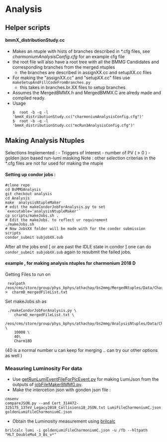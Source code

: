 # Analysis 

## Helper scripts

#### bmmX_distributionStudy.cc
- Makes an ntuple with hists of branches described in *.cfg files, see _charmoniumAnalysisConfig.cfg_  for an example cfg file
- the root file will also have a root tree with all the  BMMG Candidates and corresponding branches from the merged ntuples
  - the branches are described in assignXX.cc and setupXX.cc files
- For making the "assignXX.cc" and "setupXX.cc" files use  `makeSetupAndFillCodeFromBranches.py`
  - this takes in branches.br.XX files to setup branches
- Assumes the MergedBMMX.h and MergedBMMX.C are alredy made and compiled ready.
- Usage 
  ```
  $  root -b -q -l 'bmmX_distributionStudy.cc("charmoniumAnalysisConfig.cfg")'
  $  root -b -q -l 'bmmX_distributionStudy.cc("mcRun3AnalysisConfig.cfg")'
  ```
## Making Analysis Ntuples
  Selections Implemented :
    - Triggers of Interest
    - number of PV ( > 0 )
    - golden json based run-lumi masking
    Note : other selection criterias in the *.cfg files are not for used for making the ntuple
  #### Setting up condor jobs :
    #clone repo
    cd BsMMGAnalysis
    git checkout analysis
    cd Analysis
    make  analysisNtupleMaker
    # edit the makeCondorJobForAnalysis.py to set `executable='analysisNtupleMaker'` 
    cp scripts/makeJobs.sh .
    # Edit the makeJobs. to reflect ur requirement
    ./makeJobs.sh
    # Now JobsXX folder will be made with for the condor submission scripts
    condor_submit subjobXX.sub

 After all the jobs end [ or are past the IDLE state in condor ] one can do `condor_submit subjobXX.sub` again to resubmit the failed jobs.
 #### example , for making analysis ntuples for charmonium 2018 D
 Getting Files to run on
     
     realpath /eos/cms/store/group/phys_bphys/athachay/bs2mmg/MergedNtuples/Data/Charmoniun/2018D/*.root >  charmD_mergedFileList.txt
 
 Set makeJobs.sh as 
 
     ./makeCondorJobForAnalysis.py \
        charmD_mergedFileList.txt \
        /eos/cms/store/group/phys_bphys/athachay/bs2mmg/AnalysisNtuples/Data/Charmoniun/2018D/ \
        10000 \
        40\
        Charm18D
        
  (40 is a normal number u can keep for merging .. can try our other options as well )
 
 ### Measuring Luminosity For data
 - Use [getRunLumiEventFileForPicEvent.py](https://github.com/ats2008/BsMMGAnalysis/blob/main/MergeWithBMMNtuples/EventPickWithBMMGNtuplizer/getRunLumiEventFileForPicEvent.py) for making LumiJson from the outputs of [jobFileMakerBMMG.py](https://github.com/ats2008/BsMMGAnalysis/blob/main/MergeWithBMMNtuples/RunLumiEventFileMaker/jobFileMakerBMMG.py).
 - Make the intercetion json with gonden json file :
  ```
  cmsenv
  compareJSON.py --and Cert_314472-325175_13TeV_Legacy2018_Collisions18_JSON.txt LumiFileCharmoniumC.json goldenLumiFileCharmoniumC.json
  ```
 - Obtain the Luminosity measurement using [brilcalc](https://cms-service-lumi.web.cern.ch/cms-service-lumi/brilwsdoc.html#brilcalc)
 ```
 brilcalc lumi -i goldenLumiFileCharmoniumC.json -u /fb --hltpath "HLT_DoubleMu4_3_Bs_v*"
 ```

 
  
